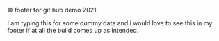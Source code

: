 &copy; footer for git hub demo 2021

I am typing this for some dummy data and i would love to see this in my footer if at all the build comes up as intended.